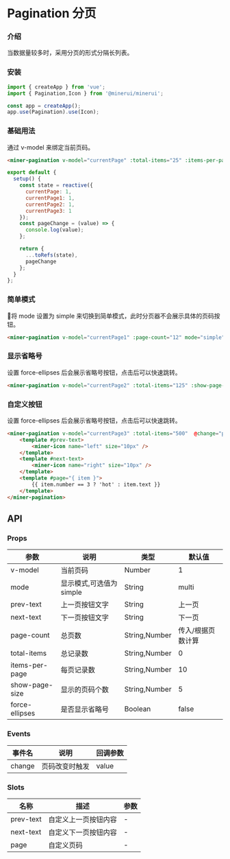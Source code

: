 #  Pagination 分页

### 介绍
    
当数据量较多时，采用分页的形式分隔长列表。
    
### 安装
``` javascript
import { createApp } from 'vue';
import { Pagination,Icon } from '@minerui/minerui';

const app = createApp();
app.use(Pagination).use(Icon);
```    
    
### 基础用法
通过 v-model 来绑定当前页码。
``` html
<miner-pagination v-model="currentPage" :total-items="25" :items-per-page="5" @change="pageChange" />
```  
``` javascript
export default {
  setup() {
    const state = reactive({
      currentPage: 1,
      currentPage1: 1,
      currentPage2: 1,
      currentPage3: 1
    });
    const pageChange = (value) => {
      console.log(value);
    };

    return {
      ...toRefs(state),
      pageChange
    };
  }
};
```
### 简单模式
将 mode 设置为 simple 来切换到简单模式，此时分页器不会展示具体的页码按钮。
``` html
<miner-pagination v-model="currentPage1" :page-count="12" mode="simple" @change="pageChange" />
```  
### 显示省略号
设置 force-ellipses 后会展示省略号按钮，点击后可以快速跳转。
``` html
<miner-pagination v-model="currentPage2" :total-items="125" :show-page-size="3"  @change="pageChange"  force-ellipses/>
``` 
### 自定义按钮
设置 force-ellipses 后会展示省略号按钮，点击后可以快速跳转。
``` html
<miner-pagination v-model="currentPage3" :total-items="500"  @change="pageChange"  :show-page-size="5">
    <template #prev-text>
        <miner-icon name="left" size="10px" />
    </template>
    <template #next-text>
        <miner-icon name="right" size="10px" />
    </template>
    <template #page="{ item }">
        {{ item.number == 3 ? 'hot' : item.text }}
    </template>
</miner-pagination>
``` 


    
## API
    
### Props
    
| 参数           | 说明                     | 类型          | 默认值            |
|----------------|--------------------------|---------------|-------------------|
| v-model        | 当前页码                 | Number        | 1                 |
| mode           | 显示模式,可选值为 simple | String        | multi             |
| prev-text      | 上一页按钮文字           | String        | 上一页            |
| next-text      | 下一页按钮文字           | String        | 下一页            |
| page-count     | 总页数                   | String,Number | 传入/根据页数计算 |
| total-items    | 总记录数                 | String,Number | 0                 |
| items-per-page | 每页记录数               | String,Number | 10                |
| show-page-size | 显示的页码个数           | String,Number | 5                 |
| force-ellipses | 是否显示省略号           | Boolean       | false             |
    
### Events
    
| 事件名 | 说明           | 回调参数 |
|--------|----------------|----------|
| change | 页码改变时触发 | value    |

### Slots
    
| 名称      | 描述                 | 参数 |
|-----------|----------------------|------|
| prev-text | 自定义上一页按钮内容 | -    |
| next-text | 自定义下一页按钮内容 | -    |
| page      | 自定义页码           | -    |